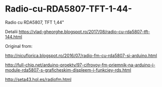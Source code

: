 # Radio-cu-RDA5807-TFT-1-44-
Radio cu RDA5807, TFT 1,44" 

Detalii https://vlad-gheorghe.blogspot.ro/2017/08/radio-cu-rda5807-tft-144.html

Original from:

http://nicuflorica.blogspot.ro/2016/07/radio-fm-cu-rda5807-si-arduino.html

http://full-chip.net/arduino-proekty/97-cifrovoy-fm-priemnik-na-arduino-i-module-rda5807-s-graficheskim-displeem-i-funkciey-rds.html

http://seta43.hol.es/radiofm.html
